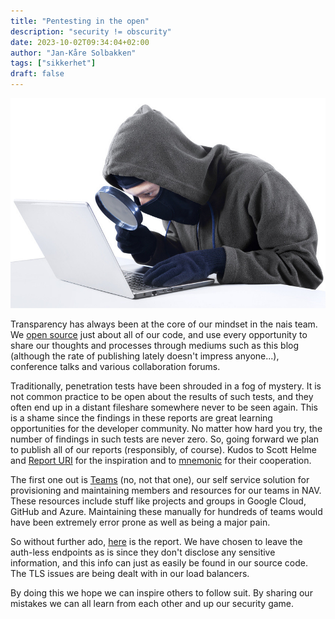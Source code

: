 ```yaml
---
title: "Pentesting in the open"
description: "security != obscurity"
date: 2023-10-02T09:34:04+02:00
author: "Jan-Kåre Solbakken"
tags: ["sikkerhet"]
draft: false
---
```


![hacker](./images/hacker.jpg)

Transparency has always been at the core of our mindset in the nais team.
We [open source](https://github.com/nais) just about all of our code, and use every opportunity to share our thoughts and processes through mediums such as this blog (although the rate of publishing lately doesn't impress anyone...), conference talks and various collaboration forums.

Traditionally, penetration tests have been shrouded in a fog of mystery.
It is not common practice to be open about the results of such tests, and they often end up in a distant fileshare somewhere never to be seen again.
This is a shame since the findings in these reports are great learning opportunities for the developer community.
No matter how hard you try, the number of findings in such tests are never zero.
So, going forward we plan to publish all of our reports (responsibly, of course).
Kudos to Scott Helme and [Report URI](https://scotthelme.co.uk/report-uri-penetration-test-2022/) for the inspiration and to [mnemonic](https://www.mnemonic.io/) for their cooperation.

The first one out is [Teams](https://github.com/nais/teams-backend) (no, not that one), our self service solution for provisioning and maintaining members and resources for our teams in NAV.
These resources include stuff like projects and groups in Google Cloud, GitHub and Azure.
Maintaining these manually for hundreds of teams would have been extremely error prone as well as being a major pain.

So without further ado, [here](/20230925_mnemonic_NAV_penetration_test_report_Pub1.1.pdf) is the report.
We have chosen to leave the auth-less endpoints as is since they don't disclose any sensitive information, and this info can just as easily be found in our source code.
The TLS issues are being dealt with in our load balancers.

By doing this we hope we can inspire others to follow suit.
By sharing our mistakes we can all learn from each other and up our security game.
